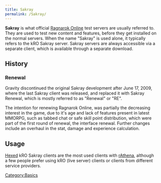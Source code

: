 ```yaml
---
title: Sakray
permalink: /Sakray/
---
```


**Sakray** is what official [Ragnarok Online](Ragnarok_Online) test servers are usually referred to. They are used to test new content and features, before they get installed on the normal servers. When the name "Sakray" is used alone, it typically refers to the kRO Sakray server. Sakray servers are always accessible via a separate client, which is available through a separate download.

History
-------

### Renewal

Gravity discontinued the original Sakray development after June 17, 2009, where the last Sakray client was released, and replaced it with Sakray Renewal, which is mostly referred to as "Renewal" or "RE".

The intention for renewing Ragnarok Online, was partially the decreasing interest in the game, due to it's age and lack of features present in latest MMORPG, such as tabbed chat or safe skill point distribution, which were part of the first round of renewal, the interface renewal. Further changes include an overhaul in the stat, damage and experience calculation.

Usage
-----

[Hexed](Hexing) kRO Sakray clients are the most used clients with [rAthena](/rAthena "wikilink"), although a few people prefer using kRO (live server) clients or clients from different service providers.

[Category:Basics](Category:Basics)